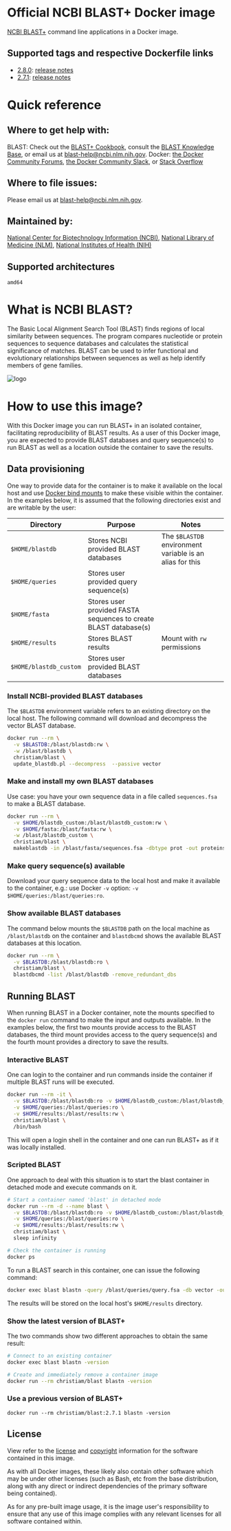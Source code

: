 # Official NCBI BLAST+ Docker image

[NCBI BLAST+](http://blast.ncbi.nlm.nih.gov/) command line applications in a Docker image.

## Supported tags and respective Dockerfile links
* [2.8.0](https://github.com/christiam/docker/blob/support-more-versions/blast/2.8.0/Dockerfile): [release notes](https://www.ncbi.nlm.nih.gov/books/NBK131777/#_Blast_ReleaseNotes_BLAST_2_8_0_March_28_)
* [2.7.1](https://github.com/christiam/docker/blob/support-more-versions/blast/2.7.1/Dockerfile): [release notes](https://www.ncbi.nlm.nih.gov/books/NBK131777/#_Blast_ReleaseNotes_BLAST_2_7_1_October_2_)

# Quick reference

## Where to get help with:

BLAST: Check out the [BLAST+ Cookbook](https://www.ncbi.nlm.nih.gov/books/NBK279696/), consult the [BLAST Knowledge Base](https://support.nlm.nih.gov/knowledgebase/category/?id=CAT-01239), or email us at blast-help@ncbi.nlm.nih.gov.
Docker: [the Docker Community Forums](https://forums.docker.com), [the Docker Community Slack](https://blog.docker.com/2016/11/introducing-docker-community-directory-docker-community-slack/), or [Stack Overflow](https://stackoverflow.com/search?tab=newest&q=docker+blast)

## Where to file issues:

Please email us at blast-help@ncbi.nlm.nih.gov.

## Maintained by:

[National Center for Biotechnology Information (NCBI)](https://blast.ncbi.nlm.nih.gov),
[National Library of Medicine (NLM)](https://www.nlm.nih.gov/),
[National Institutes of Health (NIH)](https://www.nih.gov/)

## Supported architectures

`amd64`


# What is NCBI BLAST?

The Basic Local Alignment Search Tool (BLAST) finds regions of local similarity between sequences. The program compares nucleotide or protein sequences to sequence databases and calculates the statistical significance of matches. BLAST can be used to infer functional and evolutionary relationships between sequences as well as help identify members of gene families.

![logo](https://www.nlm.nih.gov/about/logos_nlm_photos/large-White_ncbi_logo_200h.png)

# How to use this image?

With this Docker image you can run BLAST+ in an isolated container, facilitating reproducibility of BLAST results. As a user of this Docker image, you are expected to provide BLAST databases and query sequence(s) to run BLAST as well as a location outside the container to save the results. 

## Data provisioning

One way to provide data for the container is to make it available on the local host and use [Docker bind mounts](https://docs.docker.com/storage/bind-mounts/#start-a-container-with-a-bind-mount) to make these visible within the container. In the examples below, it is assumed that the following directories exist and are writable by the user:

| Directory | Purpose | Notes |
| --------- | ------  | ----- |
| `$HOME/blastdb` | Stores NCBI provided BLAST databases | The `$BLASTDB` environment variable is an alias for this |
| `$HOME/queries` | Stores user provided query sequence(s) | |
| `$HOME/fasta`   | Stores user provided FASTA sequences to create BLAST database(s) | |
| `$HOME/results` | Stores BLAST results | Mount with `rw` permissions |
| `$HOME/blastdb_custom` | Stores user provided BLAST databases | |

### Install NCBI-provided BLAST databases

The `$BLASTDB` environment variable refers to an existing directory on the local host. The following command will download and decompress the vector BLAST database.

  ```bash
  docker run --rm \
    -v $BLASTDB:/blast/blastdb:rw \
    -w /blast/blastdb \
    christiam/blast \
    update_blastdb.pl --decompress  --passive vector
  ```
### Make and install my own BLAST databases

Use case: you have your own sequence data in a file called `sequences.fsa` to make a BLAST database. 

  ```bash
  docker run --rm \
    -v $HOME/blastdb_custom:/blast/blastdb_custom:rw \
    -v $HOME/fasta:/blast/fasta:rw \
    -w /blast/blastdb_custom \
    christiam/blast \
    makeblastdb -in /blast/fasta/sequences.fsa -dbtype prot -out proteins -title 'My BLASTDB title'
  ```

### Make query sequence(s) available

Download your query sequence data to the local host and make it available to the container, e.g.: use Docker `-v` option: `-v $HOME/queries:/blast/queries:ro`.

### Show available BLAST databases

The command below mounts the `$BLASTDB` path on the local machine as `/blast/blastdb` on the container and `blastdbcmd` shows the available BLAST databases at this location.

  ```bash
  docker run --rm \
    -v $BLASTDB:/blast/blastdb:ro \
    christiam/blast \
    blastdbcmd -list /blast/blastdb -remove_redundant_dbs
  ```

## Running BLAST

When running BLAST in a Docker container, note the mounts specified to the `docker run` command to make the input and outputs available. In the examples below, the first two mounts provide access to the BLAST databases, the third mount provides access to the query sequence(s) and the fourth mount provides a directory to save the results.

### Interactive BLAST

One can login to the container and run commands inside the container if multiple BLAST runs will be executed. 

  ```bash
  docker run --rm -it \
    -v $BLASTDB:/blast/blastdb:ro -v $HOME/blastdb_custom:/blast/blastdb_custom:ro \
    -v $HOME/queries:/blast/queries:ro \
    -v $HOME/results:/blast/results:rw \
    christiam/blast \
    /bin/bash
  ```
This will open a login shell in the container and one can run BLAST+ as if it was locally installed.

### Scripted BLAST

One approach to deal with this situation is to start the blast container in detached mode and execute commands on it.

  ```bash
  # Start a container named 'blast' in detached mode
  docker run --rm -d --name blast \
    -v $BLASTDB:/blast/blastdb:ro -v $HOME/blastdb_custom:/blast/blastdb_custom:ro \
    -v $HOME/queries:/blast/queries:ro \
    -v $HOME/results:/blast/results:rw \
    christiam/blast \
    sleep infinity

  # Check the container is running
  docker ps
  ```

To run a BLAST search in this container, one can issue the following command:

  ```bash
  docker exec blast blastn -query /blast/queries/query.fsa -db vector -out /blast/results/blastn.out
  ```
The results will be stored on the local host's `$HOME/results` directory.

### Show the latest version of BLAST+

The two commands show two different approaches to obtain the same result:

  ```bash
  # Connect to an existing container
  docker exec blast blastn -version

  # Create and immediately remove a container image
  docker run --rm christiam/blast blastn -version
  ```

### Use a previous version of BLAST+

  `docker run --rm christiam/blast:2.7.1 blastn -version`

## License

View refer to the [license](https://www.ncbi.nlm.nih.gov/IEB/ToolBox/CPP_DOC/lxr/source/scripts/projects/blast/LICENSE) and [copyright](http://ncbi.github.io/blast-cloud/dev/copyright.html) information for the software contained in this image.

As with all Docker images, these likely also contain other software which may be under other licenses (such as Bash, etc from the base distribution, along with any direct or indirect dependencies of the primary software being contained).

As for any pre-built image usage, it is the image user's responsibility to ensure that any use of this image complies with any relevant licenses for all software contained within.
